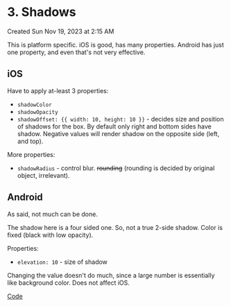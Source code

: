 # 3. Shadows
Created Sun Nov 19, 2023 at 2:15 AM

This is platform specific. 
iOS is good, has many properties.
Android has just one property, and even that's not very effective.

## iOS
Have to apply at-least 3 properties:
- `shadowColor`
- `shadowOpacity`
- `shadowOffset: {{ width: 10, height: 10 }}` - decides size and position of shadows for the box. By default only right and bottom sides have shadow. Negative values will render shadow on the opposite side (left, and top).

More properties:
- `shadowRadius` - control blur. ~~rounding~~ (rounding is decided by original object, irrelevant).

## Android
As said, not much can be done.

The shadow here is a four sided one. So, not a true 2-side shadow. 
Color is fixed (black with low opacity).

Properties:
- `elevation: 10` - size of shadow

Changing the value doesn't do much, since a large number is essentially like background color.
Does not affect iOS.


[Code](https://github.com/exemplar-codes/DoneWithIt/commit/b0fe0442d25f5750bb166d2286b1d4a5a6d1355d)